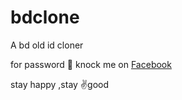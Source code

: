 # bdclone
A bd old id cloner


for password 🔑 knock me on  <a href="https://facebook.com/Afnan.vau.fallen.dept">Facebook</a>

stay happy ,stay ✌️good
